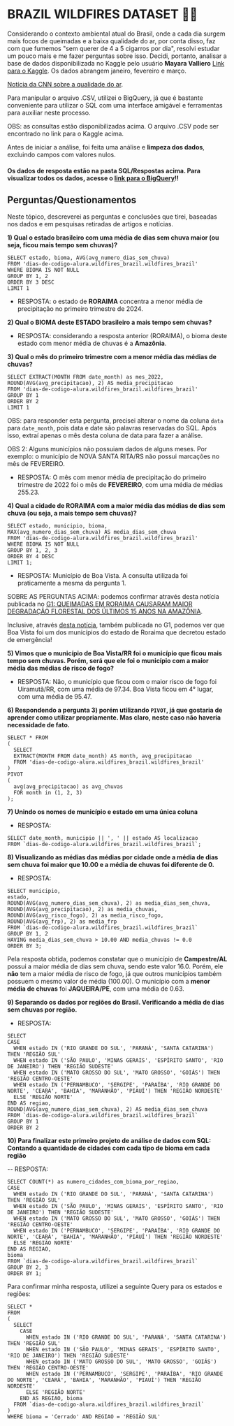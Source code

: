 # BRAZIL WILDFIRES DATASET :deciduous_tree::fire:

Considerando o contexto ambiental atual do Brasil, onde a cada dia surgem mais focos de queimadas e a baixa qualidade do ar, por conta disso, faz com que fumemos "sem querer de 4 a 5 cigarros por dia", resolvi estudar um pouco mais e me fazer perguntas sobre isso. Decidi, portanto, analisar a base de dados disponibilizada no Kaggle pelo usuário **Mayara Valliero** [Link para o Kaggle](https://www.kaggle.com/datasets/mayaravalliero/fire-watch-brazil-2024/data?select=Dataset_FireWatch_Brazil_Q2_2024.csv). Os dados abrangem janeiro, fevereiro e março.

[Notícia da CNN sobre a qualidade do ar](https://www.cnnbrasil.com.br/nacional/niveis-de-poluicao-fazem-com-que-a-gente-fume-sem-querer-de-4-a-5-cigarros-por-dia-diz-medico-a-cnn/).

Para manipular o arquivo .CSV, utilizei o BigQuery, já que é bastante conveniente para utilizar o SQL com uma interface amigável e ferramentas para auxiliar neste processo.

OBS: as consultas estão disponibilizadas acima. O arquivo .CSV pode ser encontrado no link para o Kaggle acima.

Antes de iniciar a análise, foi feita uma análise e **limpeza dos dados**, excluindo campos com valores nulos.

#### **Os dados de resposta estão na pasta SQL/Respostas acima. Para visualizar todos os dados, acesse o [link para o BigQuery](https://console.cloud.google.com/bigquery?sq=835913462870:060e2a8e008148f8b4a83d39ec6c7aba)!!**

## Perguntas/Questionamentos

Neste tópico, descreverei as perguntas e conclusões que tirei, baseadas nos dados e em pesquisas retiradas de artigos e notícias.

**1) Qual o estado brasileiro com uma média de dias sem chuva maior (ou seja, ficou mais tempo sem chuvas)?**
~~~~
SELECT estado, bioma, AVG(avg_numero_dias_sem_chuva)
FROM 'dias-de-codigo-alura.wildfires_brazil.wildfires_brazil'
WHERE BIOMA IS NOT NULL
GROUP BY 1, 2
ORDER BY 3 DESC
LIMIT 1
~~~~

- RESPOSTA: o estado de **RORAIMA** concentra a menor média de precipitação no primeiro trimestre de 2024.

**2) Qual o BIOMA deste ESTADO brasileiro a mais tempo sem chuvas?**

- RESPOSTA: considerando a resposta anterior (RORAIMA), o bioma deste estado com menor média de chuvas é a **Amazônia**.

**3) Qual o mês do primeiro trimestre com a menor média das médias de chuvas?**

~~~~
SELECT EXTRACT(MONTH FROM date_month) as mes_2022, 
ROUND(AVG(avg_precipitacao), 2) AS media_precipitacao
FROM 'dias-de-codigo-alura.wildfires_brazil.wildfires_brazil'
GROUP BY 1
ORDER BY 2
LIMIT 1
~~~~

OBS: para responder esta pergunta, precisei alterar o nome da coluna `data` para `date_month`, pois data e date são palavras reservadas do SQL. Após isso, extraí apenas o mês desta coluna de data para fazer a análise.

OBS 2: Alguns municípios não possuiam dados de alguns meses. Por exemplo: o município de NOVA SANTA RITA/RS não possui marcações no mês de FEVEREIRO.

- RESPOSTA: O mês com menor média de precipitação do primeiro trimestre de 2022 foi o mês de **FEVEREIRO**, com uma média de médias 255.23.

**4) Qual a cidade de RORAIMA com a maior média das médias de dias sem chuva (ou seja, a mais tempo sem chuvas)?**

~~~~
SELECT estado, municipio, bioma, 
MAX(avg_numero_dias_sem_chuva) AS media_dias_sem_chuva
FROM 'dias-de-codigo-alura.wildfires_brazil.wildfires_brazil'
WHERE BIOMA IS NOT NULL
GROUP BY 1, 2, 3
ORDER BY 4 DESC
LIMIT 1;
~~~~

- RESPOSTA: Município de Boa Vista. A consulta utilizada foi praticamente a mesma da pergunta 1. 

SOBRE AS PERGUNTAS ACIMA: podemos confirmar através desta notícia publicada no [G1: QUEIMADAS EM RORAIMA CAUSARAM MAIOR DEGRADAÇÃO FLORESTAL DOS ÚLTIMOS 15 ANOS NA AMAZÔNIA](https://g1.globo.com/rr/roraima/noticia/2024/05/21/queimadas-em-roraima-causaram-a-maior-degradacao-florestal-dos-ultimos-15-anos-na-amazonia.ghtml).

Inclusive, através [desta notícia](https://g1.globo.com/rr/roraima/noticia/2024/03/25/seca-se-agrava-em-roraima-e-governo-decreta-situacao-de-emergencia-em-14-municipios.ghtml), também publicada no G1, podemos ver que Boa Vista foi um dos municípios do estado de Roraima que decretou estado de emergência!

**5) Vimos que o município de Boa Vista/RR foi o município que ficou mais tempo sem chuvas. Porém, será que ele foi o município com a maior média das médias de risco de fogo?**

- RESPOSTA: Não, o município que ficou com o maior risco de fogo foi Uiramutã/RR, com uma média de 97.34. Boa Vista ficou em 4° lugar, com uma média de 95.47.

**6) Respondendo a pergunta 3) porém utilizando `PIVOT`, já que gostaria de aprender como utilizar propriamente. Mas claro, neste caso não haveria necessidade de fato.**

~~~~
SELECT * FROM
(
  SELECT
  EXTRACT(MONTH FROM date_month) AS month, avg_precipitacao
  FROM 'dias-de-codigo-alura.wildfires_brazil.wildfires_brazil'
)
PIVOT
(
  avg(avg_precipitacao) as avg_chuvas
  FOR month in (1, 2, 3)
);
~~~~

**7) Unindo os nomes de município e estado em uma única coluna**

- RESPOSTA: 
~~~~
SELECT date_month, municipio || ', ' || estado AS localizacao
FROM `dias-de-codigo-alura.wildfires_brazil.wildfires_brazil`;
~~~~

**8) Visualizando as médias das médias por cidade onde a média de dias sem chuva foi maior que 10.00 e a média de chuvas foi diferente de 0.**

- RESPOSTA:
~~~~
SELECT municipio, 
estado, 
ROUND(AVG(avg_numero_dias_sem_chuva), 2) as media_dias_sem_chuva,  
ROUND(AVG(avg_precipitacao), 2) as media_chuvas,
ROUND(AVG(avg_risco_fogo), 2) as media_risco_fogo,
ROUND(AVG(avg_frp), 2) as media_frp
FROM `dias-de-codigo-alura.wildfires_brazil.wildfires_brazil`
GROUP BY 1, 2
HAVING media_dias_sem_chuva > 10.00 AND media_chuvas != 0.0
ORDER BY 3;
~~~~

Pela resposta obtida, podemos constatar que o município de **Campestre/AL** possui a maior média de dias sem chuva, sendo este valor 16.0. Porém, ele **não** tem a maior média de risco de fogo, já que outros municípios também possuem o mesmo valor de média (100.00).
O município com a **menor média de chuvas** foi **JAQUEIRA/PE**, com uma média de 0.63.

**9) Separando os dados por regiões do Brasil. Verificando a média de dias sem chuvas por região.**

- RESPOSTA:
~~~~
SELECT 
CASE 
  WHEN estado IN ('RIO GRANDE DO SUL', 'PARANÁ', 'SANTA CATARINA') THEN 'REGIÃO SUL'
  WHEN estado IN ('SÃO PAULO', 'MINAS GERAIS', 'ESPÍRITO SANTO', 'RIO DE JANEIRO') THEN 'REGIÃO SUDESTE'
  WHEN estado IN ('MATO GROSSO DO SUL', 'MATO GROSSO', 'GOIÁS') THEN 'REGIÃO CENTRO-OESTE'
  WHEN estado IN ('PERNAMBUCO', 'SERGIPE', 'PARAÍBA', 'RIO GRANDE DO NORTE', 'CEARÁ', 'BAHIA', 'MARANHÃO', 'PIAUÍ') THEN 'REGIÃO NORDESTE'
  ELSE 'REGIÃO NORTE'
END AS regiao,
ROUND(AVG(avg_numero_dias_sem_chuva), 2) AS media_dias_sem_chuva
FROM `dias-de-codigo-alura.wildfires_brazil.wildfires_brazil`
GROUP BY 1
ORDER BY 2
~~~~


**10) Para finalizar este primeiro projeto de análise de dados com SQL: Contando a quantidade de cidades com cada tipo de bioma em cada região**

-- RESPOSTA:

~~~~
SELECT COUNT(*) as numero_cidades_com_bioma_por_regiao,
CASE 
  WHEN estado IN ('RIO GRANDE DO SUL', 'PARANÁ', 'SANTA CATARINA') THEN 'REGIÃO SUL'
  WHEN estado IN ('SÃO PAULO', 'MINAS GERAIS', 'ESPÍRITO SANTO', 'RIO DE JANEIRO') THEN 'REGIÃO SUDESTE'
  WHEN estado IN ('MATO GROSSO DO SUL', 'MATO GROSSO', 'GOIÁS') THEN 'REGIÃO CENTRO-OESTE'
  WHEN estado IN ('PERNAMBUCO', 'SERGIPE', 'PARAÍBA', 'RIO GRANDE DO NORTE', 'CEARÁ', 'BAHIA', 'MARANHÃO', 'PIAUÍ') THEN 'REGIÃO NORDESTE'
  ELSE 'REGIÃO NORTE'
END AS REGIAO,
bioma
FROM `dias-de-codigo-alura.wildfires_brazil.wildfires_brazil`
GROUP BY 2, 3
ORDER BY 1;
~~~~

Para confirmar minha resposta, utilizei a seguinte Query para os estados e regiões:

~~~~
SELECT *
FROM
(
  SELECT
    CASE 
      WHEN estado IN ('RIO GRANDE DO SUL', 'PARANÁ', 'SANTA CATARINA') THEN 'REGIÃO SUL'
      WHEN estado IN ('SÃO PAULO', 'MINAS GERAIS', 'ESPÍRITO SANTO', 'RIO DE JANEIRO') THEN 'REGIÃO SUDESTE'
      WHEN estado IN ('MATO GROSSO DO SUL', 'MATO GROSSO', 'GOIÁS') THEN 'REGIÃO CENTRO-OESTE'
      WHEN estado IN ('PERNAMBUCO', 'SERGIPE', 'PARAÍBA', 'RIO GRANDE DO NORTE', 'CEARÁ', 'BAHIA', 'MARANHÃO', 'PIAUÍ') THEN 'REGIÃO NORDESTE'
      ELSE 'REGIÃO NORTE'
    END AS REGIAO, bioma
  FROM `dias-de-codigo-alura.wildfires_brazil.wildfires_brazil` 
)
WHERE bioma = 'Cerrado' AND REGIAO = 'REGIÃO SUL'
~~~~